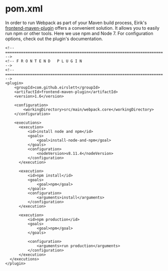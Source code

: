 # pom.xml

In order to run Webpack as part of your Maven build process, Eirik's [frontend-maven-plugin](https://github.com/eirslett/frontend-maven-plugin) offers a convenient solution. It allows you to easily run npm or other tools. Here we use npm and Node 7. For configuration options, check out the plugin's documentation.

```
<!-- ====================================================================== -->
<!-- F R O N T E N D   P L U G I N                                          -->
<!-- ====================================================================== -->
<plugin>
    <groupId>com.github.eirslett</groupId>
    <artifactId>frontend-maven-plugin</artifactId>
    <version>1.6</version>

    <configuration>
        <workingDirectory>src/main/webpack.core</workingDirectory>
    </configuration>

    <executions>
      <execution>
          <id>install node and npm</id>
          <goals>
              <goal>install-node-and-npm</goal>
          </goals>
          <configuration>
              <nodeVersion>v8.11.4</nodeVersion>
          </configuration>
      </execution>

      <execution>
          <id>npm install</id>
          <goals>
              <goal>npm</goal>
          </goals>
          <configuration>
              <arguments>install</arguments>
          </configuration>
      </execution>

      <execution>
          <id>npm production</id>
          <goals>
              <goal>npm</goal>
          </goals>

          <configuration>
              <arguments>run production</arguments>
          </configuration>
      </execution>
  </executions>
</plugin>
```
